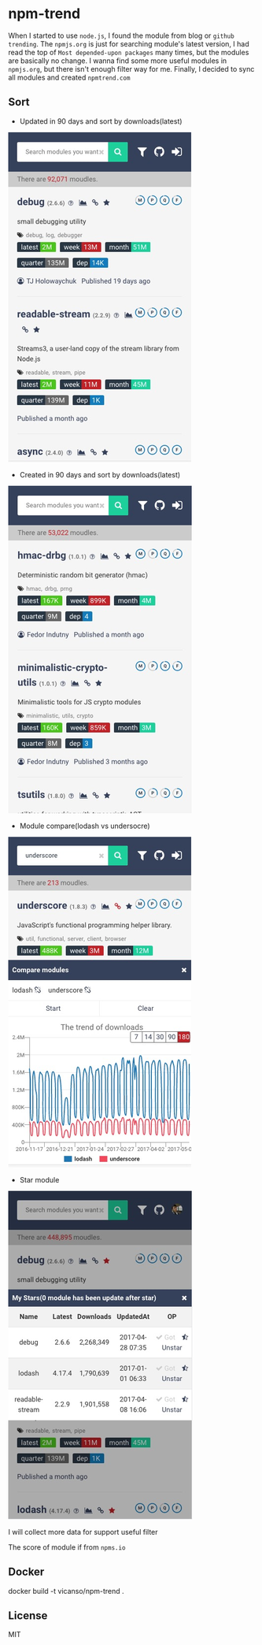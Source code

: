 # npm-trend 

When I started to use `node.js`, I found the module from blog or `github trending`. The `npmjs.org` is just for searching module's latest version, I had read the top of `Most depended-upon packages` many times, but the modules are basically no change. I wanna find some more useful modules in `npmjs.org`, but there isn't enough filter way for me. Finally, I decided to sync all modules and created `npmtrend.com`

## Sort

- Updated in 90 days and sort by downloads(latest)

![](screen-shoot/updated-90d-donwloads-latest.jpeg)

- Created in 90 days and sort by downloads(latest)

![](screen-shoot/created-90d-downloads-latest.jpeg)

- Module compare(lodash vs undersocre)

![](screen-shoot/lodash-underscore.jpeg)

- Star module

![](screen-shoot/stars.jpeg)


I will collect more data for support useful filter

The score of module if from `npms.io`

## Docker

docker build -t vicanso/npm-trend .

## License

MIT
